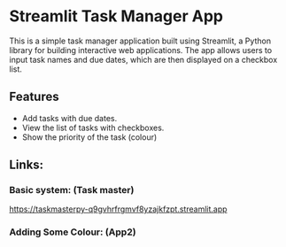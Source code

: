 # Streamlit Task Manager App

This is a simple task manager application built using Streamlit, a Python library for building interactive web applications. The app allows users to input task names and due dates, which are then displayed on a checkbox list.

## Features

- Add tasks with due dates.
- View the list of tasks with checkboxes.
- Show the priority of the task (colour)

## Links:
### Basic system: (Task master)

https://taskmasterpy-q9gvhrfrgmvf8yzajkfzpt.streamlit.app 

### Adding Some Colour: (App2)

